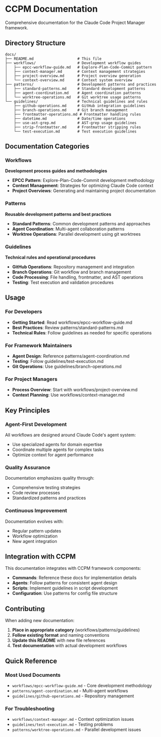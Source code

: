 # CCPM Documentation

Comprehensive documentation for the Claude Code Project Manager framework.

## Directory Structure

```
docs/
├── README.md                    # This file
├── workflows/                   # Development workflow guides
│   ├── epcc-workflow-guide.md   # Explore-Plan-Code-Commit pattern
│   ├── context-manager.md       # Context management strategies
│   ├── project-overview.md      # Project overview generation
│   └── context-overview.md      # Context system overview
├── patterns/                    # Development patterns and practices
│   ├── standard-patterns.md     # Standard development patterns
│   ├── agent-coordination.md    # Agent coordination patterns
│   └── worktree-operations.md   # Git worktree usage patterns
└── guidelines/                  # Technical guidelines and rules
    ├── github-operations.md     # GitHub integration guidelines
    ├── branch-operations.md     # Git branch management
    ├── frontmatter-operations.md # Frontmatter handling rules
    ├── datetime.md              # Date/time operations
    ├── use-ast-grep.md          # AST-grep usage guidelines
    ├── strip-frontmatter.md     # Frontmatter stripping rules
    └── test-execution.md        # Test execution guidelines
```

## Documentation Categories

### Workflows
**Development process guides and methodologies**
- **EPCC Pattern**: Explore-Plan-Code-Commit development methodology
- **Context Management**: Strategies for optimizing Claude Code context
- **Project Overviews**: Generating and maintaining project documentation

### Patterns  
**Reusable development patterns and best practices**
- **Standard Patterns**: Common development patterns and approaches
- **Agent Coordination**: Multi-agent collaboration patterns
- **Worktree Operations**: Parallel development using git worktrees

### Guidelines
**Technical rules and operational procedures**
- **GitHub Operations**: Repository management and integration
- **Branch Operations**: Git workflow and branch management
- **Code Processing**: File handling, frontmatter, and AST operations  
- **Testing**: Test execution and validation procedures

## Usage

### For Developers
- **Getting Started**: Read workflows/epcc-workflow-guide.md
- **Best Practices**: Review patterns/standard-patterns.md
- **Technical Rules**: Follow guidelines as needed for specific operations

### For Framework Maintainers  
- **Agent Design**: Reference patterns/agent-coordination.md
- **Testing**: Follow guidelines/test-execution.md
- **Git Operations**: Use guidelines/branch-operations.md

### For Project Managers
- **Process Overview**: Start with workflows/project-overview.md
- **Context Planning**: Use workflows/context-manager.md

## Key Principles

### Agent-First Development
All workflows are designed around Claude Code's agent system:
- Use specialized agents for domain expertise
- Coordinate multiple agents for complex tasks
- Optimize context for agent performance

### Quality Assurance
Documentation emphasizes quality through:
- Comprehensive testing strategies
- Code review processes  
- Standardized patterns and practices

### Continuous Improvement
Documentation evolves with:
- Regular pattern updates
- Workflow optimization
- New agent integration

## Integration with CCPM

This documentation integrates with CCPM framework components:
- **Commands**: Reference these docs for implementation details
- **Agents**: Follow patterns for consistent agent design
- **Scripts**: Implement guidelines in script development
- **Configuration**: Use patterns for config file structure

## Contributing

When adding new documentation:
1. **Place in appropriate category** (workflows/patterns/guidelines)
2. **Follow existing format** and naming conventions  
3. **Update this README** with new file references
4. **Test documentation** with actual development workflows

## Quick Reference

### Most Used Documents
- `workflows/epcc-workflow-guide.md` - Core development methodology
- `patterns/agent-coordination.md` - Multi-agent workflows
- `guidelines/github-operations.md` - Repository management

### For Troubleshooting
- `workflows/context-manager.md` - Context optimization issues
- `guidelines/test-execution.md` - Testing problems
- `patterns/worktree-operations.md` - Parallel development issues